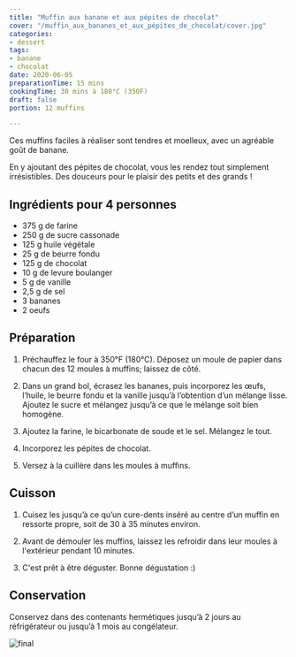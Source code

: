 ```yaml
---
title: "Muffin aux banane et aux pépites de chocolat"
cover: "/muffin_aux_bananes_et_aux_pépites_de_chocolat/cover.jpg"
categories:
- dessert
tags:
- banane
- chocolat
date: 2020-06-05
preparationTime: 15 mins
cookingTime: 30 mins à 180°C (350F)
draft: false
portion: 12 muffins

---
```

Ces muffins faciles à réaliser sont tendres et moelleux, avec un agréable goût de banane.
<!--more--> 
En y ajoutant des pépites de chocolat, vous les rendez tout simplement irrésistibles. Des douceurs pour le plaisir des petits et des grands !

## Ingrédients pour 4 personnes

- 375 g de farine 
- 250 g de sucre cassonade
- 125 g huile végétale
- 25 g de beurre fondu
- 125 g de chocolat
- 10 g de levure boulanger
- 5 g de vanille
- 2,5 g de sel
- 3 bananes
- 2 oeufs


## Préparation

1. Préchauffez le four à 350°F (180°C). Déposez un moule de papier dans chacun des 12 moules à muffins; laissez de côté.

2. Dans un grand bol, écrasez les bananes, puis incorporez les œufs, l’huile, le beurre fondu et la vanille jusqu’à l’obtention d’un mélange lisse. Ajoutez le sucre et mélangez jusqu’à ce que le mélange soit bien homogène.

3. Ajoutez la farine, le bicarbonate de soude et le sel. Mélangez le tout. 

4. Incorporez les pépites de chocolat.

5. Versez à la cuillère dans les moules à muffins.

## Cuisson

1. Cuisez les jusqu’à ce qu’un cure-dents inséré au centre d’un muffin en ressorte propre, soit de 30 à 35 minutes environ. 

2. Avant de démouler les muffins, laissez les refroidir dans leur moules à l'extérieur pendant 10 minutes.

3. C'est prêt à être déguster. Bonne dégustation :)

## Conservation

Conservez dans des contenants hermétiques jusqu’à 2 jours au réfrigérateur ou jusqu’à 1 mois au congélateur.

![final](cover.jpg)
